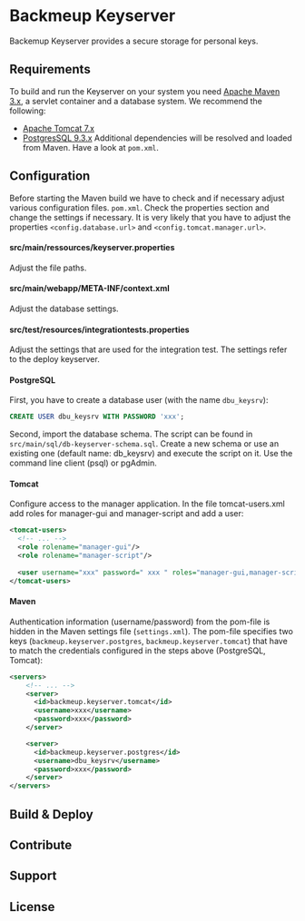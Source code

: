 # Backmeup Keyserver
Backemup Keyserver provides a secure storage for personal keys. 

## Requirements 
To build and run the Keyserver on your system you need [Apache Maven 3.x](https://maven.apache.org/), a servlet container and a database system. We recommend the following:
* [Apache Tomcat 7.x](https://tomcat.apache.org/)
* [PostgresSQL 9.3.x](http://www.postgresql.org/)
Additional dependencies will be resolved and loaded from Maven. Have a look at `pom.xml`.

## Configuration
Before starting the Maven build we have to check and if necessary adjust various configuration files.
`pom.xml`.
Check the properties section and change the settings if necessary. It is very likely that you have to adjust the properties `<config.database.url>` and `<config.tomcat.manager.url>`. 

#### src/main/ressources/keyserver.properties
Adjust the file paths. 

#### src/main/webapp/META-INF/context.xml
Adjust the database settings. 

#### src/test/resources/integrationtests.properties
Adjust the settings that are used for the integration test. The settings refer to the deploy keyserver. 

#### PostgreSQL
First, you have to create a database user (with the name `dbu_keysrv`):
```sql
CREATE USER dbu_keysrv WITH PASSWORD 'xxx';
```

Second, import the database schema. The script can be found in `src/main/sql/db-keyserver-schema.sql`. Create a new schema or use an existing one (default name: db_keysrv) and execute the script on it. Use the command line client (psql) or pgAdmin. 

#### Tomcat
Configure access to the manager application. In the file tomcat-users.xml add roles for manager-gui and manager-script and add a user:
```xml
<tomcat-users>
  <!-- ... -->
  <role rolename="manager-gui"/>
  <role rolename="manager-script"/>
  
  <user username="xxx" password=" xxx " roles="manager-gui,manager-script"/>
</tomcat-users>
```

#### Maven
Authentication information (username/password) from the pom-file is hidden in the Maven settings file (`settings.xml`). The pom-file specifies two keys (`backmeup.keyserver.postgres`, `backmeup.keyserver.tomcat`) that have to match the credentials configured in the steps above (PostgreSQL, Tomcat):
```xml
<servers>
    <!-- ... -->
    <server>
      <id>backmeup.keyserver.tomcat</id>
      <username>xxx</username>
      <password>xxx</password>
    </server>

    <server>
      <id>backmeup.keyserver.postgres</id>
      <username>dbu_keysrv</username>
      <password>xxx</password>
    </server>
</servers>
```
## Build & Deploy

## Contribute

## Support

## License 
